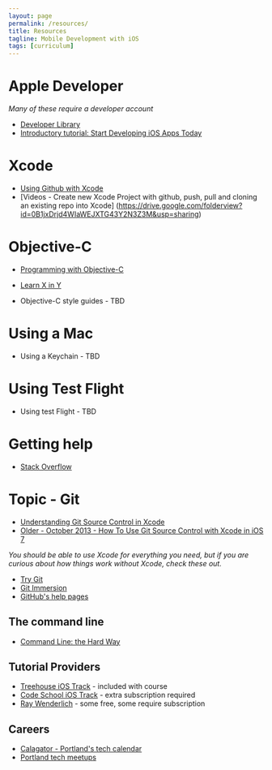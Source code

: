 ```yaml
---
layout: page
permalink: /resources/
title: Resources
tagline: Mobile Development with iOS
tags: [curriculum]
---
```

# Apple Developer
*Many of these require a developer account*

* [Developer Library](https://developer.apple.com/)
* [Introductory tutorial: Start Developing iOS Apps Today](https://developer.apple.com/library/ios/referencelibrary/GettingStarted/RoadMapiOS/index.html#//apple_ref/doc/uid/TP40011343)

# Xcode
* [Using Github with Xcode](https://docs.google.com/presentation/d/1MK65mG0SV4JLt9PmfcZYO7tFz_2dQMgcughcQDggaFc/edit?usp=sharing)
* [Videos - Create new Xcode Project with github, push, pull and cloning an existing repo into Xcode] (https://drive.google.com/folderview?id=0B1jxDrjd4WIaWEJXTG43Y2N3Z3M&usp=sharing)


# Objective-C
* [Programming with Objective-C](https://developer.apple.com/library/ios/documentation/Cocoa/Conceptual/ProgrammingWithObjectiveC/Introduction/Introduction.html#//apple_ref/doc/uid/TP40011210)
* [Learn X in Y](http://learnxinyminutes.com/docs/objective-c/)

* Objective-C style guides - TBD

# Using a Mac
* Using a Keychain - TBD


# Using Test Flight
* Using test Flight - TBD



# Getting help
* [Stack Overflow](http://stackoverflow.com/questions/tagged/ios)    

# Topic - Git
* [Understanding Git Source Control in Xcode](http://www.appcoda.com/git-source-control-in-xcode/)
* [Older - October 2013 - How To Use Git Source Control with Xcode in iOS 7](http://www.raywenderlich.com/51351/how-to-use-git-source-control-with-xcode-in-ios-7)

*You should be able to use Xcode for everything you need, but if you are curious about how things work without Xcode, check these out.*
* [Try Git](http://try.github.com)
* [Git Immersion](http://gitimmersion.com)
* [GitHub's help pages](http://help.github.com)

## The command line
* [Command Line: the Hard Way](http://cli.learncodethehardway.org/book)

## Tutorial Providers
* [Treehouse iOS Track](http://teamtreehouse.com/tracks/ios-development-with-objective-c) - included with course
* [Code School iOS Track](https://www.codeschool.com/paths/ios) - extra subscription required
* [Ray Wenderlich](http://www.raywenderlich.com/tutorials) - some free, some require subscription

## Careers

* [Calagator - Portland's tech calendar](http://calagator.org)
* [Portland tech meetups](http://www.meetup.com/find/tech/?allMeetups=false&radius=5&userFreeform=Portland%2C+OR&mcId=znull&mcName=Portland%2C+OR&sort=default)

